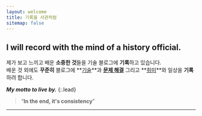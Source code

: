 ```yaml
---
layout: welcome
title: 기록을 사관처럼
sitemap: false
---
```


## I will record with the mind of a history official.

제가 보고 느끼고 배운 **소중한 것**들을 기술 블로그에 **기록**하고 있습니다.<br>
배운 것 외에도 **꾸준히** 블로그에 **[기술]**과 **[문제 해결]** 그리고 **[취미]**와 일상을 **기록**하려 합니다.<br>

_**My motto to live by.**_
{:.lead}

> “**In the end, it's consistency**”

---

<!--author-->

<!-- Links -->
[루틴]: /tag-routine/
[기술]: /development/
[취미]: /books/
[문제 해결]: /tag-problem-solving/